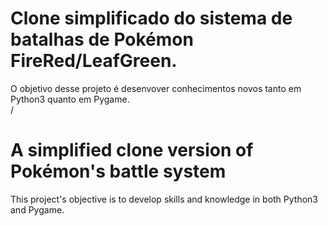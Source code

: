 # Clone simplificado do sistema de batalhas de Pokémon FireRed/LeafGreen.
O objetivo desse projeto é desenvover conhecimentos novos tanto em Python3 quanto em Pygame.<br>
/<br>

# A simplified clone version of Pokémon's battle system
This project's objective is to develop skills and knowledge in both Python3 and Pygame.
